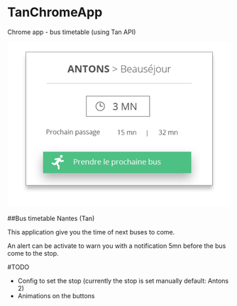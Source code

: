 # TanChromeApp
Chrome app - bus timetable (using Tan API)

![App presentation](/img/app.png)

##Bus timetable Nantes (Tan)

This application give you the time of next buses to come.

An alert can be activate to warn you with a notification 5mn before the bus come to the stop.

#TODO
* Config to set the stop (currently the stop is set manually default: Antons 2)
* Animations on the buttons
